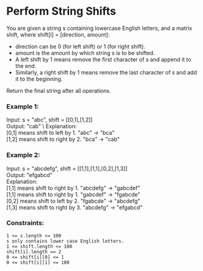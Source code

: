 # Perform String Shifts

You are given a string s containing lowercase English letters, and a matrix shift, where shift[i] = [direction, amount]:

- direction can be 0 (for left shift) or 1 (for right shift). 
- amount is the amount by which string s is to be shifted.
- A left shift by 1 means remove the first character of s and append it to the end.
- Similarly, a right shift by 1 means remove the last character of s and add it to the beginning.

Return the final string after all operations.

### Example 1:

Input: s = "abc", shift = [[0,1],[1,2]] \
Output: "cab" \ 
Explanation: \
[0,1] means shift to left by 1. "abc" -> "bca" \
[1,2] means shift to right by 2. "bca" -> "cab"

### Example 2:

Input: s = "abcdefg", shift = [[1,1],[1,1],[0,2],[1,3]] \
Output: "efgabcd" \
Explanation:   \
[1,1] means shift to right by 1. "abcdefg" -> "gabcdef" \
[1,1] means shift to right by 1. "gabcdef" -> "fgabcde" \
[0,2] means shift to left by 2. "fgabcde" -> "abcdefg" \
[1,3] means shift to right by 3. "abcdefg" -> "efgabcd"

 

### Constraints:

    1 <= s.length <= 100
    s only contains lower case English letters.
    1 <= shift.length <= 100
    shift[i].length == 2
    0 <= shift[i][0] <= 1
    0 <= shift[i][1] <= 100
